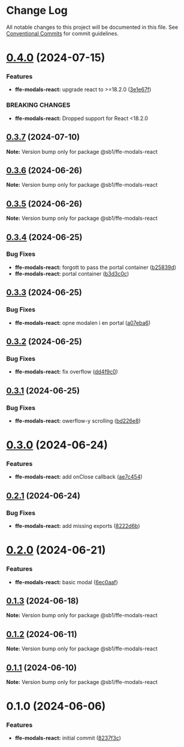 # Change Log

All notable changes to this project will be documented in this file.
See [Conventional Commits](https://conventionalcommits.org) for commit guidelines.

# [0.4.0](https://github.com/SpareBank1/designsystem/compare/@sb1/ffe-modals-react@0.3.7...@sb1/ffe-modals-react@0.4.0) (2024-07-15)


### Features

* **ffe-modals-react:** upgrade react to >=18.2.0 ([3e1e67f](https://github.com/SpareBank1/designsystem/commit/3e1e67fc0ad5707ccc01e9d3f1b55475c05a3c38))


### BREAKING CHANGES

* **ffe-modals-react:** Dropped support for React <18.2.0





## [0.3.7](https://github.com/SpareBank1/designsystem/compare/@sb1/ffe-modals-react@0.3.6...@sb1/ffe-modals-react@0.3.7) (2024-07-10)

**Note:** Version bump only for package @sb1/ffe-modals-react





## [0.3.6](https://github.com/SpareBank1/designsystem/compare/@sb1/ffe-modals-react@0.3.5...@sb1/ffe-modals-react@0.3.6) (2024-06-26)

**Note:** Version bump only for package @sb1/ffe-modals-react





## [0.3.5](https://github.com/SpareBank1/designsystem/compare/@sb1/ffe-modals-react@0.3.4...@sb1/ffe-modals-react@0.3.5) (2024-06-26)

**Note:** Version bump only for package @sb1/ffe-modals-react





## [0.3.4](https://github.com/SpareBank1/designsystem/compare/@sb1/ffe-modals-react@0.3.3...@sb1/ffe-modals-react@0.3.4) (2024-06-25)


### Bug Fixes

* **ffe-modals-react:** forgott to pass the portal container ([b25839d](https://github.com/SpareBank1/designsystem/commit/b25839d75dbdaa30e6855da7360516ec2951a59a))
* **ffe-modals-react:** portal container ([b3d3c0c](https://github.com/SpareBank1/designsystem/commit/b3d3c0c8e094878ea3814b3ddb9b2c1f64496a5e))





## [0.3.3](https://github.com/SpareBank1/designsystem/compare/@sb1/ffe-modals-react@0.3.2...@sb1/ffe-modals-react@0.3.3) (2024-06-25)


### Bug Fixes

* **ffe-modals-react:** opne modalen i en portal ([a07eba6](https://github.com/SpareBank1/designsystem/commit/a07eba68be849c3ec680bdce54a367952e558f03))





## [0.3.2](https://github.com/SpareBank1/designsystem/compare/@sb1/ffe-modals-react@0.3.1...@sb1/ffe-modals-react@0.3.2) (2024-06-25)


### Bug Fixes

* **ffe-modals-react:** fix overflow ([dd4f9c0](https://github.com/SpareBank1/designsystem/commit/dd4f9c0bf00e1fe5fb6bf01776113d5452464ec8))





## [0.3.1](https://github.com/SpareBank1/designsystem/compare/@sb1/ffe-modals-react@0.3.0...@sb1/ffe-modals-react@0.3.1) (2024-06-25)


### Bug Fixes

* **ffe-modals-react:** owerflow-y scrolling ([bd226e8](https://github.com/SpareBank1/designsystem/commit/bd226e84d0999a7e821fb5c7874c6bdbc91a79ed))





# [0.3.0](https://github.com/SpareBank1/designsystem/compare/@sb1/ffe-modals-react@0.2.1...@sb1/ffe-modals-react@0.3.0) (2024-06-24)


### Features

* **ffe-modals-react:** add onClose callback ([ae7c454](https://github.com/SpareBank1/designsystem/commit/ae7c454eae0c8478bdc2929b03307574cc9f2a45))





## [0.2.1](https://github.com/SpareBank1/designsystem/compare/@sb1/ffe-modals-react@0.2.0...@sb1/ffe-modals-react@0.2.1) (2024-06-24)


### Bug Fixes

* **ffe-modals-react:** add missing exports ([8222d6b](https://github.com/SpareBank1/designsystem/commit/8222d6b6f272252d82a105132015561b83af9674))





# [0.2.0](https://github.com/SpareBank1/designsystem/compare/@sb1/ffe-modals-react@0.1.3...@sb1/ffe-modals-react@0.2.0) (2024-06-21)


### Features

* **ffe-modals-react:** basic modal ([6ec0aaf](https://github.com/SpareBank1/designsystem/commit/6ec0aaf43f513022504535b154e3f9159be13852))





## [0.1.3](https://github.com/SpareBank1/designsystem/compare/@sb1/ffe-modals-react@0.1.2...@sb1/ffe-modals-react@0.1.3) (2024-06-18)

**Note:** Version bump only for package @sb1/ffe-modals-react





## [0.1.2](https://github.com/SpareBank1/designsystem/compare/@sb1/ffe-modals-react@0.1.1...@sb1/ffe-modals-react@0.1.2) (2024-06-11)

**Note:** Version bump only for package @sb1/ffe-modals-react





## [0.1.1](https://github.com/SpareBank1/designsystem/compare/@sb1/ffe-modals-react@0.1.0...@sb1/ffe-modals-react@0.1.1) (2024-06-10)

**Note:** Version bump only for package @sb1/ffe-modals-react





# 0.1.0 (2024-06-06)


### Features

* **ffe-modals-react:** initial commit ([8237f3c](https://github.com/SpareBank1/designsystem/commit/8237f3c45cd22c4eb4bbeed55e9de43274df8130))
